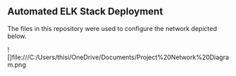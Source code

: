 ## Automated ELK Stack Deployment

The files in this repository were used to configure the network depicted below.

![]file:///C:/Users/thisi/OneDrive/Documents/Project%20Network%20Diagram.png
